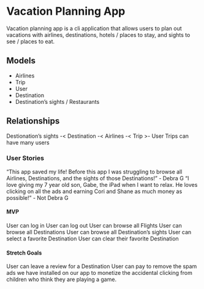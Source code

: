 # Vacation Planning App

Vacation planning app is a cli application that allows users to plan out vacations with airlines, destinations, hotels / places to stay, and sights to see / places to eat.

## Models
* Airlines
* Trip
* User
* Destination
* Destination’s sights / Restaurants

## Relationships
Destionation’s sights -< Destination -< Airlines -< Trip >- User
Trips can have many users

### User Stories
“This app saved my life! Before this app I was struggling to browse all Airlines, Destinations, and the sights of those Destinations!” - Debra G
“I love giving my 7 year old son, Gabe, the iPad when I want to relax. He loves clicking on all the ads and earning Cori and Shane as much money as possible!” - Not Debra G

#### MVP 
User can log in
User can log out
User can browse all Flights 
User can browse all Destinations
User can browse all Destination’s sights
User can select a favorite Destination
User can clear their favorite Destination

#### Stretch Goals
User can leave a review for a Destination
User can pay to remove the spam ads we have installed on our app to monetize the accidental clicking from children who think they are playing a game.

